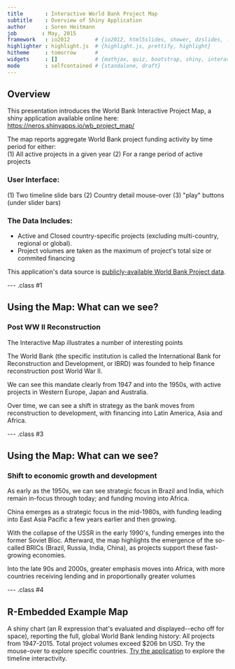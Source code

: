 ```yaml
---
title       : Interactive World Bank Project Map 
subtitle    : Overview of Shiny Application
author      : Soren Heitmann
job        : May, 2015
framework   : io2012        # {io2012, html5slides, shower, dzslides, ...}
highlighter : highlight.js  # {highlight.js, prettify, highlight}
hitheme     : tomorrow      # 
widgets     : []            # {mathjax, quiz, bootstrap, shiny, interactive }
mode        : selfcontained # {standalone, draft}
---
```


## Overview

This presentation introduces the World Bank Interactive Project Map, a shiny application available online here: 
<a href='https://neros.shinyapps.io/wb_project_map/'>https://neros.shinyapps.io/wb_project_map/</a>  
  
The map reports aggregate World Bank project funding activity by time period for either:  
(1) All active projects in a given year (2) For a range period of active projects

### User Interface: 
(1) Two timeline slide bars (2) Country detail mouse-over (3) "play" buttons (under slider bars)

### The Data Includes: 
- Active and Closed country-specific projects (excluding multi-country, regional or global).  
- Project volumes are taken as the maximum of project's total size or commited financing

This application's data source is <a href='http://data.worldbank.org/data-catalog/projects-portfolio'>publicly-available World Bank Project data</a>.

--- .class #1 

## Using the Map: What can we see?  
### Post WW II Reconstruction

The Interactive Map illustrates a number of interesting points

The World Bank (the specific institution is called the International Bank for Reconstruction and Development, or IBRD) 
was founded to help finance reconstruction post World War II.  
  
We can see this mandate clearly from 1947 and into the 1950s, with active projects in Western Europe, Japan and Australia.  

Over time, we can see a shift in strategy as the bank moves from reconstruction to development, with financing into Latin America, Asia and Africa.

--- .class #3 

## Using the Map: What can we see?  
### Shift to economic growth and development

As early as the 1950s, we can see strategic focus in Brazil and India, which remain in-focus through today; and funding moving into Africa.

China emerges as a strategic focus in the mid-1980s, with funding leading into East Asia Pacific a few years earlier and then growing.  

With the collapse of the USSR in the early 1990's, funding emerges into the former Soviet Bloc.  Afterward, the map highlights the emergence of the so-called BRICs (Brazil, Russia, India, China), as projects support these fast-growing economies.

Into the late 90s and 2000s, greater emphasis moves into Africa, with more countries receiving lending and in proportionally greater volumes


--- .class #4

## R-Embedded Example Map
A shiny chart (an R expression that's evaluated and displayed--echo off for space), reporting the full, global World Bank lending history: All projects from 1947-2015.  Total project volumes exceed $206 bn USD.  Try the mouse-over to explore specific countries.  <a href='https://neros.shinyapps.io/wb_project_map/'>Try the application</a> to explore the timeline interactivity.
<!-- GeoChart generated in R 3.1.2 by googleVis 0.5.8 package -->
<!-- Fri May 22 20:32:03 2015 -->


<!-- jsHeader -->
<script type="text/javascript">
 
// jsData 
function gvisDataproject_map () {
var data = new google.visualization.DataTable();
var datajson =
[
 [
 "3A",
"Africa | 16 Projects | $1.4bn lending",
1404350000 
],
[
 "4E",
"East Asia and Pacific | 1 Projects | $24m lending",
24010000 
],
[
 "6L",
"Latin America | 1 Projects | $5m lending",
5e+06 
],
[
 "6O",
"Organization of Eastern Caribbean States | 1 Projects | $53.1m lending",
53120000 
],
[
 "7B",
"South Eastern Europe and Balkans | 2 Projects | $41m lending",
41030000 
],
[
 "7C",
"Central Asia | 2 Projects | $55m lending",
55030000 
],
[
 "AF",
"Islamic  Republic of Afghanistan | 126 Projects | $6.5bn lending",
6530670000 
],
[
 "AG",
"Antigua and Barbuda | 1 Projects | $10m lending",
1e+07 
],
[
 "AL",
"Republic of Albania | 104 Projects | $3.2bn lending",
3187870000 
],
[
 "AM",
"Republic of Armenia | 104 Projects | $2.6bn lending",
2560420000 
],
[
 "AO",
"Republic of Angola | 25 Projects | $1.5bn lending",
1486480000 
],
[
 "AR",
"Argentine Republic | 192 Projects | $50.9bn lending",
50946830000 
],
[
 "AT",
"Republic of Austria | 9 Projects | $106.4m lending",
106400000 
],
[
 "AU",
"Commonwealth of Australia | 7 Projects | $417.7m lending",
417700000 
],
[
 "AZ",
"Republic of Azerbaijan | 67 Projects | $5.5bn lending",
5509650000 
],
[
 "BA",
"Bosnia and Herzegovina | 86 Projects | $3.8bn lending",
3.85e+09 
],
[
 "BB",
"Barbados | 14 Projects | $241m lending",
241040000 
],
[
 "BD",
"People's Republic of Bangladesh | 309 Projects | $47.9bn lending",
47863850000 
],
[
 "BE",
"Kingdom of Belgium | 4 Projects | $76m lending",
7.6e+07 
],
[
 "BF",
"Africa | 1 Projects | $3.9m lending",
3900000 
],
[
 "BF",
"Burkina Faso | 129 Projects | $5.1bn lending",
5079420000 
],
[
 "BG",
"Republic of Bulgaria | 46 Projects | $4.2bn lending",
4191880000 
],
[
 "BI",
"Africa | 1 Projects | $63.7m lending",
63660000 
],
[
 "BI",
"Republic of Burundi | 96 Projects | $2.3bn lending",
2310580000 
],
[
 "BJ",
"Africa | 1 Projects | $35m lending",
3.5e+07 
],
[
 "BJ",
"Republic of Benin | 106 Projects | $2.4bn lending",
2410830000 
],
[
 "BO",
"Plurinational State of Bolivia | 131 Projects | $4.4bn lending",
4393580000 
],
[
 "BR",
"Federative Republic of Brazil | 480 Projects | $116.6bn lending",
116615810000 
],
[
 "BS",
"Commonwealth of The Bahamas | 6 Projects | $43.4m lending",
43360000 
],
[
 "BT",
"Kingdom of Bhutan | 36 Projects | $355.4m lending",
355370000 
],
[
 "BT",
"South Asia | 1 Projects | $2.2m lending",
2250000 
],
[
 "BW",
"Africa | 1 Projects | $26m lending",
26040000 
],
[
 "BW",
"Republic of Botswana | 32 Projects | $2.7bn lending",
2657320000 
],
[
 "BY",
"Republic of Belarus | 25 Projects | $1.7bn lending",
1702220000 
],
[
 "BZ",
"Belize | 20 Projects | $197m lending",
196990000 
],
[
 "CD",
"Africa | 1 Projects | $92.1m lending",
92100000 
],
[
 "CD",
"Democratic Republic of the Congo | 113 Projects | $4.9bn lending",
4867510000 
],
[
 "CF",
"Central African Republic | 57 Projects | $833.2m lending",
833220000 
],
[
 "CG",
"Republic of Congo | 51 Projects | $1.3bn lending",
1333190000 
],
[
 "CI",
"Africa | 2 Projects | $438.8m lending",
438800000 
],
[
 "CI",
"Republic of Cote d'Ivoire | 136 Projects | $7.9bn lending",
7869610000 
],
[
 "CL",
"Republic of Chile | 93 Projects | $8.9bn lending",
8856500000 
],
[
 "CM",
"Africa | 1 Projects | $15m lending",
1.5e+07 
],
[
 "CM",
"Republic of Cameroon | 121 Projects | $5.1bn lending",
5143190000 
],
[
 "CN",
"People's Republic of China | 488 Projects | $182.7bn lending",
182709210000 
],
[
 "CO",
"Republic of Colombia | 255 Projects | $29bn lending",
29010780000 
],
[
 "CR",
"Republic of Costa Rica | 56 Projects | $2.2bn lending",
2201310000 
],
[
 "CV",
"Republic of Cabo Verde | 39 Projects | $562.4m lending",
562420000 
],
[
 "CY",
"Republic of Cyprus | 30 Projects | $489.8m lending",
489800000 
],
[
 "CZ",
"Czech Republic | 9 Projects | $2.1bn lending",
2127300000 
],
[
 "DJ",
"Republic of Djibouti | 46 Projects | $405.8m lending",
405750000 
],
[
 "DK",
"Kingdom of Denmark | 3 Projects | $85m lending",
8.5e+07 
],
[
 "DM",
"Commonwealth of Dominica | 9 Projects | $73.9m lending",
73900000 
],
[
 "DO",
"Dominican Republic | 62 Projects | $2.5bn lending",
2549820000 
],
[
 "DZ",
"People's Democratic Republic of Algeria | 76 Projects | $7.7bn lending",
7666410000 
],
[
 "EC",
"Republic of Ecuador | 109 Projects | $6.2bn lending",
6209400000 
],
[
 "EE",
"Republic of Estonia | 8 Projects | $258m lending",
2.58e+08 
],
[
 "EG",
"Arab Republic of Egypt | 161 Projects | $34.2bn lending",
34191940000 
],
[
 "ER",
"State of Eritrea | 18 Projects | $837.5m lending",
837470000 
],
[
 "ES",
"Kingdom of Spain | 12 Projects | $478.7m lending",
478700000 
],
[
 "ET",
"Africa | 1 Projects | $9.1m lending",
9090000 
],
[
 "ET",
"Federal Democratic Republic of Ethiopia | 170 Projects | $34.4bn lending",
34442740000 
],
[
 "FI",
"Republic of Finland | 18 Projects | $316.8m lending",
316800000 
],
[
 "FJ",
"Republic of Fiji | 15 Projects | $402.8m lending",
402800000 
],
[
 "FM",
"Federated States of Micronesia | 3 Projects | $92.4m lending",
92400000 
],
[
 "FR",
"French Republic | 1 Projects | $250m lending",
2.5e+08 
],
[
 "GA",
"Africa | 1 Projects | $109m lending",
1.09e+08 
],
[
 "GA",
"Gabonese Republic | 21 Projects | $369m lending",
369040000 
],
[
 "GD",
"Grenada | 16 Projects | $102.6m lending",
102600000 
],
[
 "GE",
"Georgia | 87 Projects | $3bn lending",
2957230000 
],
[
 "GH",
"Africa | 1 Projects | $83m lending",
8.3e+07 
],
[
 "GH",
"Republic of Ghana | 216 Projects | $12.6bn lending",
12597180000 
],
[
 "GM",
"Republic of The Gambia | 52 Projects | $563.3m lending",
563260000 
],
[
 "GN",
"Republic of Guinea | 96 Projects | $2.7bn lending",
2699940000 
],
[
 "GQ",
"Republic of Equatorial Guinea | 11 Projects | $46.5m lending",
46550000 
],
[
 "GT",
"Republic of Guatemala | 7 Projects | $271.5m lending",
271530000 
],
[
 "GU",
"Republic of Guatemala | 63 Projects | $3.7bn lending",
3672480000 
],
[
 "GW",
"Republic of Guinea-Bissau | 54 Projects | $569.1m lending",
569060000 
],
[
 "GY",
"Co-operative Republic of Guyana | 56 Projects | $574.3m lending",
574270000 
],
[
 "GZ",
"Middle East and North Africa | 1 Projects | $8m lending",
8e+06 
],
[
 "GZ",
"West Bank and Gaza | 33 Projects | $769m lending",
769050000 
],
[
 "HN",
"Republic of Honduras | 126 Projects | $4.2bn lending",
4230050000 
],
[
 "HR",
"Republic of Croatia | 66 Projects | $5.9bn lending",
5911610000 
],
[
 "HT",
"Republic of Haiti | 91 Projects | $1.9bn lending",
1933110000 
],
[
 "HU",
"Hungary | 48 Projects | $6.6bn lending",
6594830000 
],
[
 "ID",
"Republic of Indonesia | 498 Projects | $77bn lending",
77012440000 
],
[
 "IE",
"Ireland | 8 Projects | $152.5m lending",
152500000 
],
[
 "IL",
"State of Israel | 11 Projects | $284.5m lending",
284500000 
],
[
 "IN",
"Republic of India | 652 Projects | $206.9bn lending",
206861070000 
],
[
 "IQ",
"Republic of Iraq | 43 Projects | $1.8bn lending",
1831440000 
],
[
 "IR",
"Islamic Republic of Iran | 1 Projects | $200.3m lending",
200300000 
],
[
 "IS",
"Republic of Iceland | 10 Projects | $47.1m lending",
47100000 
],
[
 "IT",
"Italian Republic | 8 Projects | $399.6m lending",
399600000 
],
[
 "JM",
"Jamaica | 94 Projects | $3bn lending",
3047330000 
],
[
 "JO",
"Hashemite Kingdom of Jordan | 111 Projects | $6.2bn lending",
6237350000 
],
[
 "JP",
"Japan | 31 Projects | $862.9m lending",
862900000 
],
[
 "KE",
"Republic of Kenya | 220 Projects | $15bn lending",
15023470000 
],
[
 "KG",
"Central Asia | 1 Projects | $54m lending",
5.4e+07 
],
[
 "KG",
"Kyrgyz Republic | 94 Projects | $3.6bn lending",
3599660000 
],
[
 "KH",
"Kingdom of Cambodia | 59 Projects | $1.4bn lending",
1424870000 
],
[
 "KI",
"Republic of Kiribati | 11 Projects | $122.5m lending",
122470000 
],
[
 "KM",
"Africa | 1 Projects | $22m lending",
2.2e+07 
],
[
 "KM",
"Union of the Comoros | 32 Projects | $193m lending",
193010000 
],
[
 "KN",
"St. Kitts and Nevis | 5 Projects | $78m lending",
77980000 
],
[
 "KR",
"Republic of Korea | 128 Projects | $19.5bn lending",
19543670000 
],
[
 "KZ",
"Republic of Kazakhstan | 51 Projects | $9bn lending",
9006170000 
],
[
 "LA",
"Lao People's Democratic Republic | 97 Projects | $3.2bn lending",
3248120000 
],
[
 "LB",
"Lebanese Republic | 54 Projects | $3.9bn lending",
3926130000 
],
[
 "LC",
"Organization of Eastern Caribbean States | 2 Projects | $73.6m lending",
73600000 
],
[
 "LC",
"St. Lucia | 17 Projects | $138.1m lending",
138130000 
],
[
 "LK",
"Democratic Socialist Republic of Sri Lan | 151 Projects | $12.2bn lending",
12171140000 
],
[
 "LR",
"Republic of Liberia | 99 Projects | $1.8bn lending",
1766860000 
],
[
 "LS",
"Kingdom of Lesotho | 53 Projects | $4.4bn lending",
4424150000 
],
[
 "LT",
"Republic of Lithuania | 19 Projects | $806.5m lending",
806510000 
],
[
 "LU",
"Grand Duchy of Luxembourg | 1 Projects | $12m lending",
1.2e+07 
],
[
 "LV",
"Republic of Latvia | 25 Projects | $1.3bn lending",
1310360000 
],
[
 "LY",
"Socialist People's Libyan Arab Jamahiriy | 1 Projects | $3m lending",
3e+06 
],
[
 "MA",
"Kingdom of Morocco | 203 Projects | $28.5bn lending",
28492850000 
],
[
 "MD",
"Republic of Moldova | 87 Projects | $1.5bn lending",
1512210000 
],
[
 "ME",
"Montenegro | 22 Projects | $499.7m lending",
499700000 
],
[
 "MG",
"Republic of Madagascar | 150 Projects | $5.8bn lending",
5819870000 
],
[
 "MH",
"Republic of the Marshall Islands | 4 Projects | $19.7m lending",
19680000 
],
[
 "MK",
"Macedonia former Yugoslav Republic of | 60 Projects | $2bn lending",
1966860000 
],
[
 "ML",
"Africa | 1 Projects | $125m lending",
1.25e+08 
],
[
 "ML",
"Republic of Mali | 125 Projects | $5.2bn lending",
5156390000 
],
[
 "MM",
"Republic of the Union of Myanmar | 7 Projects | $612.8m lending",
612800000 
],
[
 "MN",
"Mongolia | 69 Projects | $908.1m lending",
908060000 
],
[
 "MR",
"Islamic Republic of Mauritania | 89 Projects | $2bn lending",
1995330000 
],
[
 "MT",
"Republic of Malta | 1 Projects | $7.5m lending",
7500000 
],
[
 "MU",
"Republic of Mauritius | 53 Projects | $1.1bn lending",
1051800000 
],
[
 "MV",
"Republic of Maldives | 25 Projects | $451.4m lending",
451350000 
],
[
 "MW",
"Africa | 1 Projects | $69m lending",
6.9e+07 
],
[
 "MW",
"Republic of Malawi | 145 Projects | $5.8bn lending",
5822410000 
],
[
 "MX",
"United Mexican States | 286 Projects | $108.7bn lending",
108657750000 
],
[
 "MY",
"Malaysia | 91 Projects | $5.3bn lending",
5286730000 
],
[
 "MZ",
"Republic of Mozambique | 133 Projects | $9.4bn lending",
9433870000 
],
[
 "NA",
"Republic of Namibia | 2 Projects | $36.5m lending",
36540000 
],
[
 "NE",
"Africa | 1 Projects | $785m lending",
785040000 
],
[
 "NE",
"Republic of Niger | 105 Projects | $3.2bn lending",
3237730000 
],
[
 "NG",
"Africa | 1 Projects | $46.6m lending",
46650000 
],
[
 "NG",
"Federal Republic of Nigeria | 201 Projects | $24.1bn lending",
24066360000 
],
[
 "NI",
"Latin America | 1 Projects | $13m lending",
1.3e+07 
],
[
 "NI",
"Republic of Nicaragua | 117 Projects | $2.9bn lending",
2919060000 
],
[
 "NL",
"Kingdom of the Netherlands | 8 Projects | $244m lending",
2.44e+08 
],
[
 "NO",
"Kingdom of Norway | 6 Projects | $145m lending",
1.45e+08 
],
[
 "NP",
"Nepal | 144 Projects | $13.1bn lending",
13062020000 
],
[
 "NP",
"South Asia | 2 Projects | $283.3m lending",
283300000 
],
[
 "NZ",
"New Zealand | 6 Projects | $126.8m lending",
126800000 
],
[
 "OM",
"Sultanate of Oman | 11 Projects | $157.1m lending",
157100000 
],
[
 "PA",
"Republic of Panama | 69 Projects | $3.6bn lending",
3610620000 
],
[
 "PE",
"Republic of Peru | 166 Projects | $13.7bn lending",
13694220000 
],
[
 "PG",
"The Independent State of Papua New Guine | 69 Projects | $1.7bn lending",
1716600000 
],
[
 "PH",
"Republic of the Philippines | 264 Projects | $25.1bn lending",
25062330000 
],
[
 "PK",
"Islamic Republic of Pakistan | 334 Projects | $84.8bn lending",
84751820000 
],
[
 "PL",
"Republic of Poland | 61 Projects | $19.5bn lending",
19470730000 
],
[
 "PS",
"West Bank and Gaza | 4 Projects | $569.2m lending",
569230000 
],
[
 "PT",
"Portuguese Republic | 32 Projects | $1.3bn lending",
1338800000 
],
[
 "PW",
"Republic of Palau | 1 Projects | $440000 lending",
440000 
],
[
 "PY",
"Republic of Paraguay | 64 Projects | $1.9bn lending",
1942360000 
],
[
 "RO",
"Romania | 106 Projects | $15.8bn lending",
15807600000 
],
[
 "RS",
"Republic of Serbia | 38 Projects | $2.5bn lending",
2477200000 
],
[
 "RU",
"Russian Federation | 78 Projects | $19.6bn lending",
19558640000 
],
[
 "RW",
"Africa | 1 Projects | $24m lending",
2.4e+07 
],
[
 "RW",
"Republic of Rwanda | 114 Projects | $3.7bn lending",
3746670000 
],
[
 "RY",
"Republic of Yemen | 31 Projects | $1.5bn lending",
1487390000 
],
[
 "SB",
"Solomon Islands | 29 Projects | $211.9m lending",
211890000 
],
[
 "SC",
"Republic of Seychelles | 16 Projects | $66.3m lending",
66270000 
],
[
 "SD",
"Republic of South Sudan | 9 Projects | $476.7m lending",
476660000 
],
[
 "SD",
"Republic of the Sudan | 8 Projects | $300.8m lending",
300770000 
],
[
 "SG",
"Republic of Singapore | 14 Projects | $181.3m lending",
181300000 
],
[
 "SI",
"Republic of Slovenia | 10 Projects | $310.7m lending",
310690000 
],
[
 "SK",
"Slovak Republic | 11 Projects | $856.7m lending",
856710000 
],
[
 "SL",
"Republic of Sierra Leone | 102 Projects | $1.8bn lending",
1799550000 
],
[
 "SN",
"Republic of Senegal | 170 Projects | $7.5bn lending",
7532630000 
],
[
 "SO",
"Somali Democratic Republic | 54 Projects | $541.2m lending",
541160000 
],
[
 "SS",
"Republic of South Sudan | 8 Projects | $245.7m lending",
245730000 
],
[
 "ST",
"Africa | 1 Projects | $14.9m lending",
14900000 
],
[
 "ST",
"Democratic Republic of Sao Tome and Prin | 28 Projects | $131.7m lending",
131660000 
],
[
 "SV",
"Republic of El Salvador | 58 Projects | $2.7bn lending",
2715920000 
],
[
 "SZ",
"Kingdom of Swaziland | 19 Projects | $212.7m lending",
212730000 
],
[
 "TD",
"Republic of Chad | 69 Projects | $1.8bn lending",
1808480000 
],
[
 "TG",
"Republic of Togo | 82 Projects | $1.4bn lending",
1395300000 
],
[
 "TH",
"Kingdom of Thailand | 163 Projects | $16.3bn lending",
16272470000 
],
[
 "TJ",
"Central Asia | 1 Projects | $54m lending",
5.4e+07 
],
[
 "TJ",
"Republic of Tajikistan | 80 Projects | $973.4m lending",
973420000 
],
[
 "TL",
"Democratic Republic of Timor-Leste | 37 Projects | $484.5m lending",
484540000 
],
[
 "TM",
"Turkmenistan | 5 Projects | $99.4m lending",
99360000 
],
[
 "TN",
"Middle East and North Africa | 1 Projects | $6e+05 lending",
6e+05 
],
[
 "TN",
"Republic of Tunisia | 172 Projects | $11bn lending",
11029970000 
],
[
 "TO",
"Kingdom of Tonga | 16 Projects | $161m lending",
161010000 
],
[
 "TP",
"Democratic Republic of Timor-Leste | 8 Projects | $62.4m lending",
62370000 
],
[
 "TR",
"Republic of Turkey | 211 Projects | $52.6bn lending",
52574350000 
],
[
 "TT",
"Republic of Trinidad and Tobago | 25 Projects | $458.8m lending",
458780000 
],
[
 "TV",
"Tuvalu | 7 Projects | $49.1m lending",
49060000 
],
[
 "TZ",
"Africa | 2 Projects | $229.5m lending",
229500000 
],
[
 "TZ",
"United Republic of Tanzania | 241 Projects | $22.6bn lending",
22622930000 
],
[
 "UA",
"Ukraine | 68 Projects | $12.8bn lending",
12786040000 
],
[
 "UG",
"Africa | 1 Projects | $1.5m lending",
1500000 
],
[
 "UG",
"Republic of Uganda | 194 Projects | $11.4bn lending",
11351560000 
],
[
 "UY",
"Oriental Republic of Uruguay | 82 Projects | $6.2bn lending",
6199890000 
],
[
 "UZ",
"Republic of Uzbekistan | 35 Projects | $4.6bn lending",
4601080000 
],
[
 "VC",
"Organization of Eastern Caribbean States | 1 Projects | $2.3m lending",
2300000 
],
[
 "VC",
"St. Vincent and the Grenadines | 9 Projects | $80.6m lending",
80610000 
],
[
 "VE",
"Republica Bolivariana de Venezuela | 46 Projects | $4.8bn lending",
4815050000 
],
[
 "VN",
"Socialist Republic of Vietnam | 215 Projects | $27.3bn lending",
27267790000 
],
[
 "VU",
"Pacific Islands | 1 Projects | $2.1m lending",
2150000 
],
[
 "VU",
"Republic of Vanuatu | 14 Projects | $122.1m lending",
122140000 
],
[
 "WS",
"Samoa | 31 Projects | $308.7m lending",
308700000 
],
[
 "XK",
"Republic of Kosovo | 13 Projects | $140.2m lending",
140210000 
],
[
 "YE",
"Republic of Yemen | 176 Projects | $4.2bn lending",
4241190000 
],
[
 "YF",
"Republic of Serbia | 15 Projects | $912.5m lending",
912460000 
],
[
 "ZA",
"Africa | 1 Projects | $3.5m lending",
3500000 
],
[
 "ZA",
"Republic of South Africa | 29 Projects | $12.5bn lending",
12528380000 
],
[
 "ZM",
"Africa | 1 Projects | $110m lending",
1.1e+08 
],
[
 "ZM",
"Republic of Zambia | 139 Projects | $6.5bn lending",
6534470000 
],
[
 "ZM",
"Southern Africa | 1 Projects | $6m lending",
6e+06 
],
[
 "ZR",
"Democratic Republic of the Congo | 30 Projects | $2.7bn lending",
2681050000 
],
[
 "ZW",
"Republic of Zimbabwe | 47 Projects | $3bn lending",
2993640000 
] 
];
data.addColumn('string','country_code');
data.addColumn('string','label');
data.addColumn('number','size');
data.addRows(datajson);
return(data);
}
 
// jsDrawChart
function drawChartproject_map() {
var data = gvisDataproject_map();
var options = {};
options["width"] =   1000;
options["height"] =    400;
options["giv.plot.tag"] = "chart";

    var chart = new google.visualization.GeoChart(
    document.getElementById('project_map')
    );
    chart.draw(data,options);
    

}
  
 
// jsDisplayChart
(function() {
var pkgs = window.__gvisPackages = window.__gvisPackages || [];
var callbacks = window.__gvisCallbacks = window.__gvisCallbacks || [];
var chartid = "geochart";
  
// Manually see if chartid is in pkgs (not all browsers support Array.indexOf)
var i, newPackage = true;
for (i = 0; newPackage && i < pkgs.length; i++) {
if (pkgs[i] === chartid)
newPackage = false;
}
if (newPackage)
  pkgs.push(chartid);
  
// Add the drawChart function to the global list of callbacks
callbacks.push(drawChartproject_map);
})();
function displayChartproject_map() {
  var pkgs = window.__gvisPackages = window.__gvisPackages || [];
  var callbacks = window.__gvisCallbacks = window.__gvisCallbacks || [];
  window.clearTimeout(window.__gvisLoad);
  // The timeout is set to 100 because otherwise the container div we are
  // targeting might not be part of the document yet
  window.__gvisLoad = setTimeout(function() {
  var pkgCount = pkgs.length;
  google.load("visualization", "1", { packages:pkgs, callback: function() {
  if (pkgCount != pkgs.length) {
  // Race condition where another setTimeout call snuck in after us; if
  // that call added a package, we must not shift its callback
  return;
}
while (callbacks.length > 0)
callbacks.shift()();
} });
}, 100);
}
 
// jsFooter
</script>
 
<!-- jsChart -->  
<script type="text/javascript" src="https://www.google.com/jsapi?callback=displayChartproject_map"></script>
 
<!-- divChart -->
  
<div id="project_map" 
  style="width: 1000; height: 400;">
</div>
